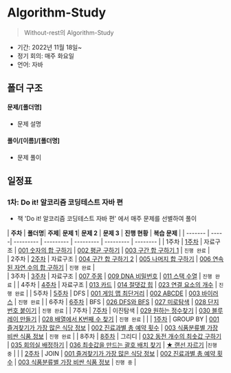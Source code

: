 # Algorithm-Study
> Without-rest의 Algorithm-Study
 - 기간: 2022년 11월 18일~
 - 정기 회의: 매주 화요일
 - 언어: 자바

## 폴더 구조
#### 문제/[폴더명]
  - 문제 설명
#### 풀이/[이름]/[폴더명]
  - 문제 풀이

## 일정표

### 1차: Do it! 알코리즘 코딩테스트 자바 편
- 책 'Do it! 알코리즘 코딩테스트 자바 편' 에서 매주 문제를 선별하여 풀이

| **주차** | **폴더명**| **주제**| **문제 1**| **문제 2** | **문제 3** | **진행 현황** | **복습 문제** |
| ------- | -----| --------- | --------- | --------- | --------- | -------- |
| 1주차 | [1주차](./문제/1주차/README.md) | 자료구조 | [001 숫자의 합 구하기](https://www.acmicpc.net/problem/11720) | [002 평균 구하기](https://www.acmicpc.net/problem/1546) | [003 구간 합 구하기 1](https://www.acmicpc.net/problem/11659) | `진행 완료` |  
| 2주차 | [2주차](./문제/2주차/README.md) | 자료구조 | [004 구간 합 구하기 2](https://www.acmicpc.net/problem/11660) | [005 나머지 합 구하기](https://www.acmicpc.net/problem/10986) | [006 연속된 자연 수의 합 구하기](https://www.acmicpc.net/problem/2018) | `진행 완료` |  
| 3주차 | [3주차](./문제/3주차/README.md) | 자료구조 | [007 주몽](https://www.acmicpc.net/problem/1940) | [009 DNA 비밀번호](https://www.acmicpc.net/problem/12891) | [011 스택 수열](https://www.acmicpc.net/problem/1874) | `진행 완료` |
| 4주차 | [4주차](./문제/4주차/README.md) | 자료구조 | [013 카드](https://www.acmicpc.net/problem/2164) | [014 절댓값 힙](https://www.acmicpc.net/problem/11286) | [023 연결 요소의 개수](https://www.acmicpc.net/problem/11724) | `진행 완료` |
| 5주차 | [5주차](./문제/5주차/README.md) | DFS | [001 게임 맵 최단거리](https://school.programmers.co.kr/learn/courses/30/lessons/1844) | [002 ABCDE](https://www.acmicpc.net/problem/13023) | [003 바이러스](https://www.acmicpc.net/problem/2606) | `진행 완료` |
| 6주차 | [6주차](./문제/6주차/README.md) | BFS | [026 DFS와 BFS](https://www.acmicpc.net/problem/1260) | [027 미로탐색](https://www.acmicpc.net/problem/2178) | [028 단지번호 붙이기](https://www.acmicpc.net/problem/2667) | `진행 완료` |
| 7주차 | [7주차](./문제/7주차/README.md) | 이진탐색 | [029 원하는 정수찾기](https://www.acmicpc.net/problem/1920) | [030 블루레이 만들기](https://www.acmicpc.net/problem/2343) | [028 배열에서 K번째 수 찾기](https://www.acmicpc.net/problem/1300) | `진행 완료` |
|  | [1주차](./문제/SQL/GROUPBY/readme.md) | GROUP BY | [001 즐겨찾기가 가장 많은 식당 정보](https://school.programmers.co.kr/learn/courses/30/lessons/131123) | [002 진료과별 총 예약 횟수](https://school.programmers.co.kr/learn/courses/30/lessons/132202) | [003 식품분류별 가장 비싼 식품 정보](https://school.programmers.co.kr/learn/courses/30/lessons/131116) | `진행 완료` |
| 8주차 | [8주차](./문제/8주차/README.md) | 그리디 | [032 동전 개수의 최솟값 구하기](https://www.acmicpc.net/problem/11047) | [035 회의실 배정하기](https://www.acmicpc.net/problem/1931) | [036 최솟값을 만드는 괄호 배치 찾기](https://www.acmicpc.net/problem/1541) | [★ 랜선 자르기](https://www.acmicpc.net/problem/1654) |`진행 중` |
|  | [2주차](./문제/SQL/JOIN/readme.md) | JOIN | [001 즐겨찾기가 가장 많은 식당 정보](https://school.programmers.co.kr/learn/courses/30/lessons/131123) | [002 진료과별 총 예약 횟수](https://school.programmers.co.kr/learn/courses/30/lessons/132202) | [003 식품분류별 가장 비싼 식품 정보](https://school.programmers.co.kr/learn/courses/30/lessons/131116) | `진행 중` |
